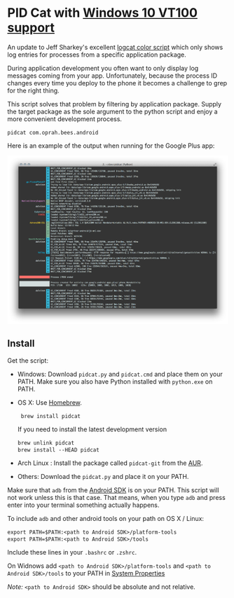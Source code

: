 PID Cat with [Windows 10 VT100 support](https://docs.microsoft.com/en-us/windows/console/console-virtual-terminal-sequences)
=======

An update to Jeff Sharkey's excellent [logcat color script][1] which only shows
log entries for processes from a specific application package.

During application development you often want to only display log messages
coming from your app. Unfortunately, because the process ID changes every time
you deploy to the phone it becomes a challenge to grep for the right thing.

This script solves that problem by filtering by application package. Supply the
target package as the sole argument to the python script and enjoy a more
convenient development process.

    pidcat com.oprah.bees.android


Here is an example of the output when running for the Google Plus app:

![Example screen](screen.png)


Install
-------

Get the script:

 * Windows: Download `pidcat.py` and `pidcat.cmd` and place them on your PATH.
   Make sure you also have Python installed with `python.exe` on PATH.

 *  OS X: Use [Homebrew][2].

         brew install pidcat

    If you need to install the latest development version

        brew unlink pidcat  
        brew install --HEAD pidcat
  
 * Arch Linux : Install the package called `pidcat-git` from the [AUR][4].
 
 * Others: Download the `pidcat.py` and place it on your PATH.


Make sure that `adb` from the [Android SDK][3] is on your PATH. This script will
not work unless this is that case. That means, when you type `adb` and press
enter into your terminal something actually happens.

To include `adb` and other android tools on your path on OS X / Linux:

    export PATH=$PATH:<path to Android SDK>/platform-tools
    export PATH=$PATH:<path to Android SDK>/tools

Include these lines in your `.bashrc` or `.zshrc`.

On Widnows add `<path to Android SDK>/platform-tools` and `<path to Android SDK>/tools` to your PATH in [System Properties](https://support.microsoft.com/en-sg/help/310519/how-to-manage-environment-variables-in-windows-xp)

*Note:* `<path to Android SDK>` should be absolute and not relative.

 [1]: http://jsharkey.org/blog/2009/04/22/modifying-the-android-logcat-stream-for-full-color-debugging/
 [2]: http://brew.sh
 [3]: http://developer.android.com/sdk/
 [4]: https://aur.archlinux.org/packages/pidcat-git/
